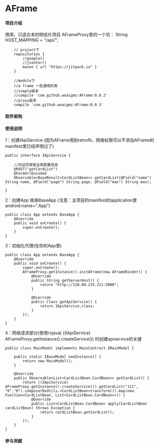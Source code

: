 # AFrame

#### 项目介绍
慎用，只适合本的明信片项目
AFrameProxy里的一个坑：
String HOST_MAPPING = "/api/";


```
    // project下
    repositories {
        //google()
        //jcenter()
        maven { url "https://jitpack.io" }
    }
```
```
    //module下
    //a frame 一些通用的类
    //simple版本
    //compile 'com.github.woaigmz:AFrame:0.0.2'
    //proxy版本
    compile 'com.github.woaigmz:AFrame:0.0.3'
```

#### 软件架构


#### 使用说明
1：创建IApiService (因为AFrame用到retrofit，网络权限可以不添加AFrame的manifest里已经声明过了)
```
public interface IApiService {

    //欢迎页获取全局配置信息
    @POST("getCardList")
    @FormUrlEncoded
    Observable<BaseResult<CardListBean>> getCardList(@Field("name") String name, @Field("page") String page, @Field("max") String max);

}
```
2：创建App 继承BaseApp (注意：主项目的manifest的application里android:name=".App")
```
public class App extends BaseApp {
    @Override
    public void onCreate() {
        super.onCreate();
    }
}
```
3：初始化代理(在你的App里)
```
public class App extends BaseApp {
    @Override
    public void onCreate() {
        super.onCreate();
        AFrameProxy.getInstance().initAFrame(new AFrameBinder() {
            @Override
            public String getServerHost() {
                return "http://118.89.233.211:3000";
            }

            @Override
            public Class getApiService() {
                return IApiService.class;
            }
        });
    }
}
```
4：网络请求部分(使用rxjava) 
((IApiService) AFrameProxy.getInstance().createService()) 时创建apiservice的关键
```
public class MainModel implements MainContract.IMainModel {

    public static IBaseModel newInstance() {
        return new MainModel();
    }

    @Override
    public Observable<List<CardListBean.CardBean>> getCardList() {
        return ((IApiService) AFrameProxy.getInstance().createService()).getCardList("111", "0","0").compose(RxUtils.<CardListBean>transform()).map(new Function<CardListBean, List<CardListBean.CardBean>>() {
            @Override
            public List<CardListBean.CardBean> apply(CardListBean cardListBean) throws Exception {
                return cardListBean.getCardList();
            }
        });
    }
}
```


#### 参与贡献

